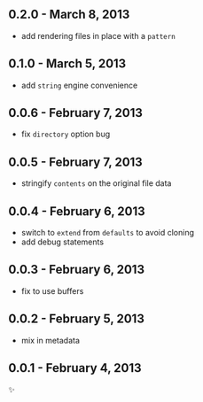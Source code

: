 
0.2.0 - March 8, 2013
---------------------
* add rendering files in place with a `pattern`

0.1.0 - March 5, 2013
---------------------
* add `string` engine convenience

0.0.6 - February 7, 2013
------------------------
* fix `directory` option bug

0.0.5 - February 7, 2013
------------------------
* stringify `contents` on the original file data

0.0.4 - February 6, 2013
------------------------
* switch to `extend` from `defaults` to avoid cloning
* add debug statements

0.0.3 - February 6, 2013
------------------------
* fix to use buffers

0.0.2 - February 5, 2013
------------------------
* mix in metadata

0.0.1 - February 4, 2013
------------------------
:sparkles: